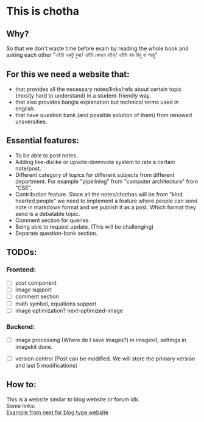 # This is chotha

## Why?

So that we don't waste time before exam by reading the whole book and asking each other "এইটা একটু বুঝা/ এইটা কেমনে হইল/ এইটা বাদ দিমু না পরমু"

## For this we need a website that:

- that provides all the necessary notes/links/refs about certain topic (mostly hard to understand) in a student-friendly way.
- that also provides bangla explanation but technical terms used in english.
- that have question bank (and possible solution of them) from renowed unsversities.

## Essential features:

- To be able to post notes.
- Adding like-dislike or upvote-downvote system to rate a certain note/post.
- Different category of topics for different subjects from different department. For example "pipelining" from "computer architecture" from "CSE".
- Contribution feature. Since all the notes/chothas will be from "kind hearted people" we need to implement a feature where people can send note in markdown format and we publish it as a post. Which format they send is a debatable topic.
- Comment section for queries.
- Being able to request update. (This will be challenging)
- Separate question-bank section.

## TODOs:
### Frontend:
- [ ] post component
- [ ] image support
- [ ] comment section
- [ ] math symbol, equations support
- [ ] image optimization? next-optimized-image
### Backend:
- [ ] image processing (Where do I save images?) in imagekit, settings in imagekit done.
- [ ] version control (Post can be modified. We will store the primary version and last 5 modifications)


## How to:
This is a website similar to blog website or forum idk.\
Some links:\
[Example from next for blog type website](https://github.com/vercel/next.js/tree/canary/examples/blog-with-comment)
